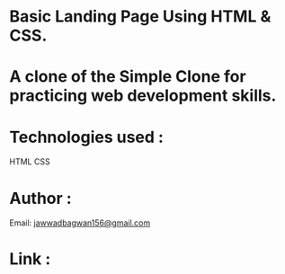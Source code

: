 # Basic Landing Page Using HTML & CSS.

# A clone of the Simple Clone for practicing web development skills.

# Technologies used :
  HTML
  CSS

# Author :
  Email: jawwadbagwan156@gmail.com

# Link :
